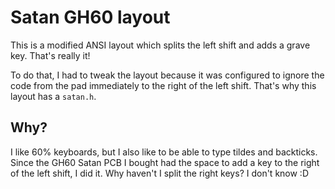 # Satan GH60 layout

This is a modified ANSI layout which splits the left shift and adds a grave
key. That's really it!

To do that, I had to tweak the layout because it was configured to ignore the
code from the pad immediately to the right of the left shift. That's why this
layout has a `satan.h`.

## Why?

I like 60% keyboards, but I also like to be able to type tildes and backticks.
Since the GH60 Satan PCB I bought had the space to add a key to the right of
the left shift, I did it. Why haven't I split the right keys? I don't know :D
